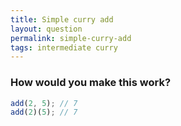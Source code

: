 ```yaml
---
title: Simple curry add
layout: question
permalink: simple-curry-add
tags: intermediate curry
---
```


### How would you make this work?

```javascript
add(2, 5); // 7
add(2)(5); // 7
```
